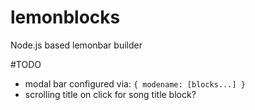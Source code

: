 # lemonblocks
Node.js based lemonbar builder

#TODO

- modal bar configured via: `{ modename: [blocks...] }`
- scrolling title on click for song title block?

